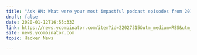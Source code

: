 ```yaml
---
title: "Ask HN: What were your most impactful podcast episodes from 2019?"
draft: false
date: 2020-01-12T16:55:33Z
link: https://news.ycombinator.com/item?id=22027315&utm_medium=RSS&utm_source=hune
site: news.ycombinator.com
topic: Hacker News  

---
```

